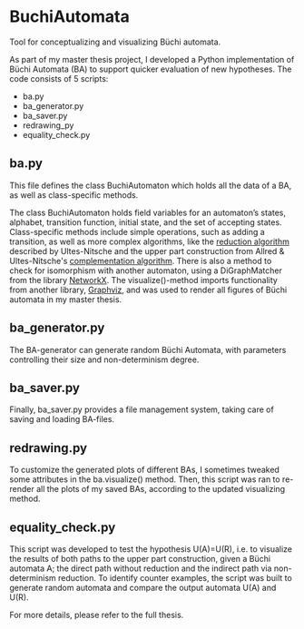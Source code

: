 # BuchiAutomata
Tool for conceptualizing and visualizing Büchi automata.

As part of my master thesis project, I developed a Python implementation of Büchi Automata (BA) to support quicker evaluation of new hypotheses.
The code consists of 5 scripts: 
- ba.py
- ba_generator.py
- ba_saver.py
- redrawing_py
- equality_check.py

## ba.py
This file defines the class BuchiAutomaton which holds all the data of a BA, as well as class-specific methods. 

The class BuchiAutomaton holds field variables for an automaton’s states, alphabet, transition function, initial state, and the set of accepting states. Class-specific methods include simple operations, such as adding a transition, as well as more complex algorithms, like the [reduction algorithm](https://linkinghub.elsevier.com/retrieve/pii/S0020019006002729) described by Ultes-Nitsche and the upper part construction from Allred & Ultes-Nitsche's [complementation algorithm](https://dl.acm.org/doi/10.1145/3209108.3209138). There is also a method to check for isomorphism with another automaton, using a DiGraphMatcher from the library [NetworkX](https://networkx.org/). The visualize()-method imports functionality from another library, [Graphviz](https://graphviz.readthedocs.io/en/stable/), and was used to render all figures of Büchi automata in my master thesis.

## ba_generator.py
The BA-generator can generate random Büchi Automata, with parameters controlling their size and non-determinism degree. 

## ba_saver.py
Finally, ba_saver.py provides a file management system, taking care of saving and loading BA-files.

## redrawing.py
To customize the generated plots of different BAs, I sometimes tweaked some attributes in the ba.visualize() method.
Then, this script was ran to re-render all the plots of my saved BAs, according to the updated visualizing method.

## equality_check.py
This script  was developed to test the hypothesis U(A)=U(R), i.e. to visualize the results of both paths to the upper part construction, given a Büchi automata A; the direct path without reduction and the indirect path via non-determinism reduction. To identify counter examples, the script was built to generate random automata and compare the output automata U(A) and U(R).

For more details, please refer to the full thesis.
